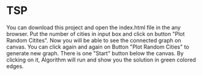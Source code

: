 # TSP

You can download this project and open the index.html file in the any browser.
Put the number of cities in input box and click on button "Plot Random Citites".
Now you will be able to see the connected graph on canvas. You can click again and again on Button "Plot Random Cities" to generate new graph.
There is one "Start" button below the canvas.
By clicking on it, Algorithm will run and show you the solution in green colored edges.
